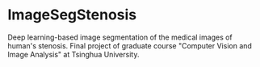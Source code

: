 # ImageSegStenosis #
Deep learning-based image segmentation of the medical images of human's stenosis. 
Final project of graduate course "Computer Vision and Image Analysis" at Tsinghua University.  
